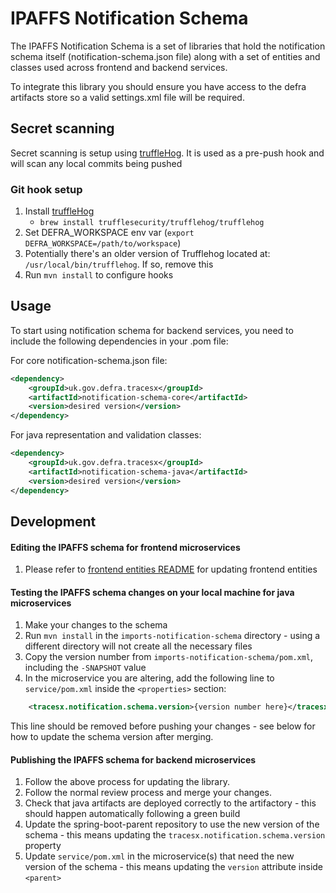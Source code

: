 # IPAFFS Notification Schema

The IPAFFS Notification Schema is a set of libraries that hold the notification schema itself (notification-schema.json file) along with a set of entities and classes used across frontend and backend services.

To integrate this library you should ensure you have access to the defra artifacts store so a valid settings.xml file will be required.

## Secret scanning
Secret scanning is setup using [truffleHog](https://github.com/trufflesecurity/truffleHog).
It is used as a pre-push hook and will scan any local commits being pushed

### Git hook setup

1. Install [truffleHog](https://github.com/trufflesecurity/truffleHog)
   - `brew install trufflesecurity/trufflehog/trufflehog`
2. Set DEFRA_WORKSPACE env var (`export DEFRA_WORKSPACE=/path/to/workspace`)
3. Potentially there's an older version of Trufflehog located at: `/usr/local/bin/trufflehog`. If
   so, remove this
4. Run `mvn install` to configure hooks

## Usage
To start using notification schema for backend services, you need to include the following dependencies in your .pom file:

For core notification-schema.json file:
```xml
<dependency>
    <groupId>uk.gov.defra.tracesx</groupId>
    <artifactId>notification-schema-core</artifactId>
    <version>desired version</version>
</dependency> 
```

For java representation and validation classes:
```xml
<dependency>
    <groupId>uk.gov.defra.tracesx</groupId>
    <artifactId>notification-schema-java</artifactId>
    <version>desired version</version>
</dependency> 
```

## Development

#### Editing the IPAFFS schema for frontend microservices

1. Please refer to [frontend entities README](imports-frontend-entities/README.md) for updating frontend entities

#### Testing the IPAFFS schema changes on your local machine for java microservices

1. Make your changes to the schema
2. Run `mvn install` in the `imports-notification-schema` directory - using a different directory will not create all the necessary files
3. Copy the version number from `imports-notification-schema/pom.xml`, including the `-SNAPSHOT` value
4. In the microservice you are altering, add the following line to `service/pom.xml` inside the `<properties>` section:
```xml
    <tracesx.notification.schema.version>{version number here}</tracesx.notification.schema.version>
```

This line should be removed before pushing your changes - see below for how to update the schema version after merging.

#### Publishing the IPAFFS schema for backend microservices

1. Follow the above process for updating the library.
2. Follow the normal review process and merge your changes.
3. Check that java artifacts are deployed correctly to the artifactory - this should happen automatically following a green build
4. Update the spring-boot-parent repository to use the new version of the schema - this means updating the `tracesx.notification.schema.version` property
5. Update `service/pom.xml` in the microservice(s) that need the new version of the schema - this means updating the `version` attribute inside `<parent>`
